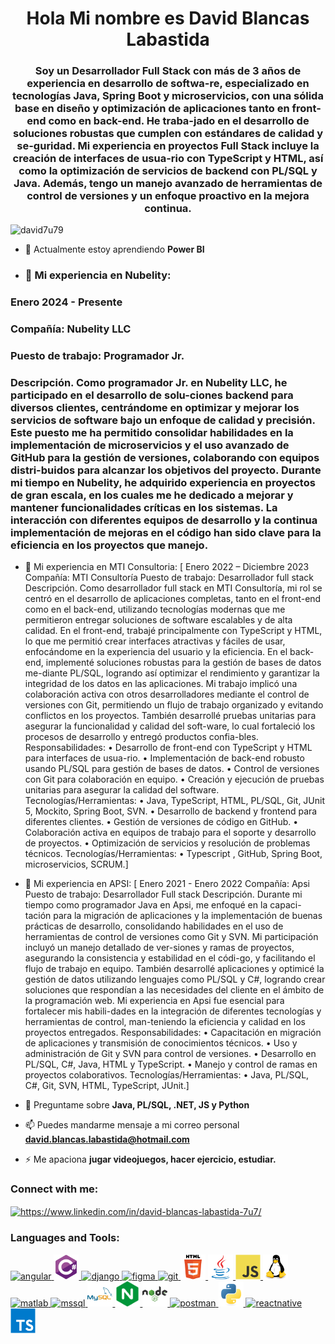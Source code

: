 <h1 align="center">Hola Mi nombre es David Blancas Labastida</h1>
<h3 align="center">Soy un Desarrollador Full Stack con más de 3 años de experiencia en desarrollo de softwa-re, especializado en tecnologías Java, Spring Boot y microservicios, con una sólida base en diseño y optimización de aplicaciones tanto en front-end como en back-end. He traba-jado en el desarrollo de soluciones robustas que cumplen con estándares de calidad y se-guridad. Mi experiencia en proyectos Full Stack incluye la creación de interfaces de usua-rio con TypeScript y HTML, así como la optimización de servicios de backend con PL/SQL y Java. Además, tengo un manejo avanzado de herramientas de control de versiones y un enfoque proactivo en la mejora continua.</h3>

<p align="left"> <img src="https://komarev.com/ghpvc/?username=david7u79&label=Profile%20views&color=0e75b6&style=flat" alt="david7u79" /> </p>

- 🌱 Actualmente estoy aprendiendo **Power BI**

- <h3 align="left">📄 Mi experiencia en Nubelity:  </h3>
<h3 align="left">Enero 2024 - Presente</h3>
<h3 align="left">Compañía: Nubelity LLC </h3>
<h3 align="left">Puesto de trabajo: Programador Jr. </h3>
<h3 align="left">Descripción. Como programador Jr. en Nubelity LLC, he participado en el desarrollo de solu-ciones backend para diversos clientes, centrándome en optimizar y mejorar los servicios de software bajo un enfoque de calidad y precisión. Este puesto me ha permitido consolidar habilidades en la implementación de microservicios y el uso avanzado de GitHub para la gestión de versiones, colaborando con equipos distri-buidos para alcanzar los objetivos del proyecto. Durante mi tiempo en Nubelity, he adquirido experiencia en proyectos de gran escala, en los cuales me he dedicado a mejorar y mantener funcionalidades críticas en los sistemas. La interacción con diferentes equipos de desarrollo y la continua implementación de mejoras en el código han sido clave para la eficiencia en los proyectos que manejo.</h3>

- 📄 Mi experiencia en MTI Consultoria: [
Enero 2022 – Diciembre 2023 
Compañía: MTI Consultoría Puesto de trabajo: Desarrollador full stack 
Descripción. Como desarrollador full stack en MTI Consultoría, mi rol se centró en el desarrollo de aplicaciones completas, tanto en el front-end como en el back-end, utilizando tecnologías modernas que me permitieron entregar soluciones de software escalables y de alta calidad. En el front-end, trabajé principalmente con TypeScript y HTML, lo que me permitió crear interfaces atractivas y fáciles de usar, enfocándome en la experiencia del usuario y la eficiencia. En el back-end, implementé soluciones robustas para la gestión de bases de datos me-diante PL/SQL, logrando así optimizar el rendimiento y garantizar la integridad de los datos en las aplicaciones. Mi trabajo implicó una colaboración activa con otros desarrolladores mediante el control de versiones con Git, permitiendo un flujo de trabajo organizado y evitando conflictos en los proyectos. También desarrollé pruebas unitarias para asegurar la funcionalidad y calidad del soft-ware, lo cual fortaleció los procesos de desarrollo y entregó productos confia-bles. Responsabilidades: • Desarrollo de front-end con TypeScript y HTML para interfaces de usua-rio. • Implementación de back-end robusto usando PL/SQL para gestión de bases de datos. • Control de versiones con Git para colaboración en equipo. • Creación y ejecución de pruebas unitarias para asegurar la calidad del software. Tecnologías/Herramientas: • Java, TypeScript, HTML, PL/SQL, Git, JUnit 5, Mockito, Spring Boot, SVN. • Desarrollo de backend y frontend para diferentes clientes. • Gestión de versiones de código en GitHub. • Colaboración activa en equipos de trabajo para el soporte y desarrollo de proyectos. • Optimización de servicios y resolución de problemas técnicos. Tecnologías/Herramientas: • Typescript , GitHub, Spring Boot, microservicios, SCRUM.]

- 📄 Mi experiencia en APSI: [
Enero 2021 - Enero 2022 
Compañía: Apsi Puesto de trabajo: Desarrollador Full stack 
Descripción. Durante mi tiempo como programador Java en Apsi, me enfoqué en la capaci-tación para la migración de aplicaciones y la implementación de buenas prácticas de desarrollo, consolidando habilidades en el uso de herramientas de control de versiones como Git y SVN. Mi participación incluyó un manejo detallado de ver-siones y ramas de proyectos, asegurando la consistencia y estabilidad en el códi-go, y facilitando el flujo de trabajo en equipo. También desarrollé aplicaciones y optimicé la gestión de datos utilizando lenguajes como PL/SQL y C#, logrando crear soluciones que respondían a las necesidades del cliente en el ámbito de la programación web. Mi experiencia en Apsi fue esencial para fortalecer mis habili-dades en la integración de diferentes tecnologías y herramientas de control, man-teniendo la eficiencia y calidad en los proyectos entregados. Responsabilidades: • Capacitación en migración de aplicaciones y transmisión de conocimientos técnicos. • Uso y administración de Git y SVN para control de versiones. • Desarrollo en PL/SQL, C#, Java, HTML y TypeScript. • Manejo y control de ramas en proyectos colaborativos. Tecnologías/Herramientas: • Java, PL/SQL, C#, Git, SVN, HTML, TypeScript, JUnit.]

- 💬 Preguntame sobre **Java, PL/SQL, .NET, JS y Python**

- 📫 Puedes mandarme mensaje a mi correo personal **david.blancas.labastida@hotmail.com**

- ⚡ Me apaciona **jugar videojuegos, hacer ejercicio, estudiar.**

<h3 align="left">Connect with me:</h3>
<p align="left">
<a href="https://linkedin.com/in/https://www.linkedin.com/in/david-blancas-labastida-7u7/" target="blank"><img align="center" src="https://raw.githubusercontent.com/rahuldkjain/github-profile-readme-generator/master/src/images/icons/Social/linked-in-alt.svg" alt="https://www.linkedin.com/in/david-blancas-labastida-7u7/" height="30" width="40" /></a>
</p>

<h3 align="left">Languages and Tools:</h3>
<p align="left"> <a href="https://angular.io" target="_blank" rel="noreferrer"> <img src="https://angular.io/assets/images/logos/angular/angular.svg" alt="angular" width="40" height="40"/> </a> <a href="https://www.w3schools.com/cs/" target="_blank" rel="noreferrer"> <img src="https://raw.githubusercontent.com/devicons/devicon/master/icons/csharp/csharp-original.svg" alt="csharp" width="40" height="40"/> </a> <a href="https://www.djangoproject.com/" target="_blank" rel="noreferrer"> <img src="https://cdn.worldvectorlogo.com/logos/django.svg" alt="django" width="40" height="40"/> </a> <a href="https://www.figma.com/" target="_blank" rel="noreferrer"> <img src="https://www.vectorlogo.zone/logos/figma/figma-icon.svg" alt="figma" width="40" height="40"/> </a> <a href="https://git-scm.com/" target="_blank" rel="noreferrer"> <img src="https://www.vectorlogo.zone/logos/git-scm/git-scm-icon.svg" alt="git" width="40" height="40"/> </a> <a href="https://www.w3.org/html/" target="_blank" rel="noreferrer"> <img src="https://raw.githubusercontent.com/devicons/devicon/master/icons/html5/html5-original-wordmark.svg" alt="html5" width="40" height="40"/> </a> <a href="https://www.java.com" target="_blank" rel="noreferrer"> <img src="https://raw.githubusercontent.com/devicons/devicon/master/icons/java/java-original.svg" alt="java" width="40" height="40"/> </a> <a href="https://developer.mozilla.org/en-US/docs/Web/JavaScript" target="_blank" rel="noreferrer"> <img src="https://raw.githubusercontent.com/devicons/devicon/master/icons/javascript/javascript-original.svg" alt="javascript" width="40" height="40"/> </a> <a href="https://www.linux.org/" target="_blank" rel="noreferrer"> <img src="https://raw.githubusercontent.com/devicons/devicon/master/icons/linux/linux-original.svg" alt="linux" width="40" height="40"/> </a> <a href="https://www.mathworks.com/" target="_blank" rel="noreferrer"> <img src="https://upload.wikimedia.org/wikipedia/commons/2/21/Matlab_Logo.png" alt="matlab" width="40" height="40"/> </a> <a href="https://www.microsoft.com/en-us/sql-server" target="_blank" rel="noreferrer"> <img src="https://www.svgrepo.com/show/303229/microsoft-sql-server-logo.svg" alt="mssql" width="40" height="40"/> </a> <a href="https://www.mysql.com/" target="_blank" rel="noreferrer"> <img src="https://raw.githubusercontent.com/devicons/devicon/master/icons/mysql/mysql-original-wordmark.svg" alt="mysql" width="40" height="40"/> </a> <a href="https://www.nginx.com" target="_blank" rel="noreferrer"> <img src="https://raw.githubusercontent.com/devicons/devicon/master/icons/nginx/nginx-original.svg" alt="nginx" width="40" height="40"/> </a> <a href="https://nodejs.org" target="_blank" rel="noreferrer"> <img src="https://raw.githubusercontent.com/devicons/devicon/master/icons/nodejs/nodejs-original-wordmark.svg" alt="nodejs" width="40" height="40"/> </a> <a href="https://postman.com" target="_blank" rel="noreferrer"> <img src="https://www.vectorlogo.zone/logos/getpostman/getpostman-icon.svg" alt="postman" width="40" height="40"/> </a> <a href="https://www.python.org" target="_blank" rel="noreferrer"> <img src="https://raw.githubusercontent.com/devicons/devicon/master/icons/python/python-original.svg" alt="python" width="40" height="40"/> </a> <a href="https://reactnative.dev/" target="_blank" rel="noreferrer"> <img src="https://reactnative.dev/img/header_logo.svg" alt="reactnative" width="40" height="40"/> </a> <a href="https://www.typescriptlang.org/" target="_blank" rel="noreferrer"> <img src="https://raw.githubusercontent.com/devicons/devicon/master/icons/typescript/typescript-original.svg" alt="typescript" width="40" height="40"/> </a> </p>

